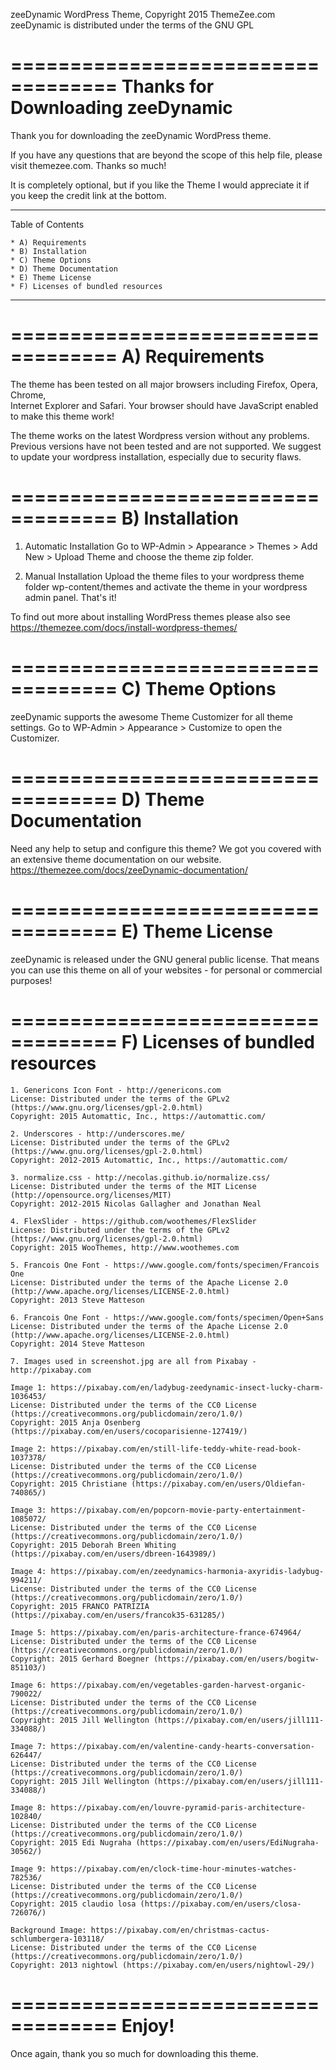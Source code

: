 zeeDynamic WordPress Theme, Copyright 2015 ThemeZee.com
zeeDynamic is distributed under the terms of the GNU GPL

===================================
Thanks for Downloading zeeDynamic
===================================

Thank you for downloading the zeeDynamic WordPress theme.

If you have any questions that are beyond the scope of this help file, 
please visit themezee.com. Thanks so much!

It is completely optional, but if you like the Theme I would appreciate it if 
you keep the credit link at the bottom.

-----------------------------------
Table of Contents

    * A) Requirements
    * B) Installation
    * C) Theme Options
    * D) Theme Documentation
    * E) Theme License
	* F) Licenses of bundled resources
-----------------------------------

===================================
A) Requirements
===================================

The theme has been tested on all major browsers including Firefox, Opera, Chrome,  
Internet Explorer and Safari. Your browser should have JavaScript enabled to make this theme work!

The theme works on the latest Wordpress version without any problems. Previous versions have not been tested
and are not supported. We suggest to update your wordpress installation, especially due to security flaws.

===================================
B) Installation
===================================

   1. Automatic Installation
      Go to WP-Admin > Appearance > Themes > Add New > Upload Theme and choose the theme zip folder.

   2. Manual Installation
      Upload the theme files to your wordpress theme folder wp-content/themes and activate the theme in
      your wordpress admin panel. That's it!

To find out more about installing WordPress themes please also see https://themezee.com/docs/install-wordpress-themes/

===================================
C) Theme Options
===================================

zeeDynamic supports the awesome Theme Customizer for all theme settings. 
Go to WP-Admin > Appearance > Customize to open the Customizer.

===================================
D) Theme Documentation
===================================

Need any help to setup and configure this theme? We got you covered with an extensive theme documentation on our website.
https://themezee.com/docs/zeeDynamic-documentation/

===================================
E) Theme License
===================================

zeeDynamic is released under the GNU general public license. 
That means you can use this theme on all of your websites - for personal or commercial purposes!

===================================
F) Licenses of bundled resources
===================================

	1. Genericons Icon Font - http://genericons.com
	License: Distributed under the terms of the GPLv2 (https://www.gnu.org/licenses/gpl-2.0.html)
	Copyright: 2015 Automattic, Inc., https://automattic.com/
	
	2. Underscores - http://underscores.me/
	License: Distributed under the terms of the GPLv2 (https://www.gnu.org/licenses/gpl-2.0.html)
	Copyright: 2012-2015 Automattic, Inc., https://automattic.com/

	3. normalize.css - http://necolas.github.io/normalize.css/
	License: Distributed under the terms of the MIT License (http://opensource.org/licenses/MIT)
	Copyright: 2012-2015 Nicolas Gallagher and Jonathan Neal
	
	4. FlexSlider - https://github.com/woothemes/FlexSlider
	License: Distributed under the terms of the GPLv2 (https://www.gnu.org/licenses/gpl-2.0.html)
	Copyright: 2015 WooThemes, http://www.woothemes.com
	
	5. Francois One Font - https://www.google.com/fonts/specimen/Francois One
	License: Distributed under the terms of the Apache License 2.0 (http://www.apache.org/licenses/LICENSE-2.0.html)
	Copyright: 2013 Steve Matteson
	
	6. Francois One Font - https://www.google.com/fonts/specimen/Open+Sans
	License: Distributed under the terms of the Apache License 2.0 (http://www.apache.org/licenses/LICENSE-2.0.html)
	Copyright: 2014 Steve Matteson
	
	7. Images used in screenshot.jpg are all from Pixabay - http://pixabay.com
	
	Image 1: https://pixabay.com/en/ladybug-zeedynamic-insect-lucky-charm-1036453/
	License: Distributed under the terms of the CC0 License (https://creativecommons.org/publicdomain/zero/1.0/)
	Copyright: 2015 Anja Osenberg (https://pixabay.com/en/users/cocoparisienne-127419/)
	
	Image 2: https://pixabay.com/en/still-life-teddy-white-read-book-1037378/
	License: Distributed under the terms of the CC0 License (https://creativecommons.org/publicdomain/zero/1.0/)
	Copyright: 2015 Christiane (https://pixabay.com/en/users/Oldiefan-740865/)
	
	Image 3: https://pixabay.com/en/popcorn-movie-party-entertainment-1085072/
	License: Distributed under the terms of the CC0 License (https://creativecommons.org/publicdomain/zero/1.0/)
	Copyright: 2015 Deborah Breen Whiting (https://pixabay.com/en/users/dbreen-1643989/)
	
	Image 4: https://pixabay.com/en/zeedynamics-harmonia-axyridis-ladybug-994211/
	License: Distributed under the terms of the CC0 License (https://creativecommons.org/publicdomain/zero/1.0/)
	Copyright: 2015 FRANCO PATRIZIA (https://pixabay.com/en/users/francok35-631285/)
	
	Image 5: https://pixabay.com/en/paris-architecture-france-674964/
	License: Distributed under the terms of the CC0 License (https://creativecommons.org/publicdomain/zero/1.0/)
	Copyright: 2015 Gerhard Boegner (https://pixabay.com/en/users/bogitw-851103/)
	
	Image 6: https://pixabay.com/en/vegetables-garden-harvest-organic-790022/
	License: Distributed under the terms of the CC0 License (https://creativecommons.org/publicdomain/zero/1.0/)
	Copyright: 2015 Jill Wellington (https://pixabay.com/en/users/jill111-334088/)
	
	Image 7: https://pixabay.com/en/valentine-candy-hearts-conversation-626447/
	License: Distributed under the terms of the CC0 License (https://creativecommons.org/publicdomain/zero/1.0/)
	Copyright: 2015 Jill Wellington (https://pixabay.com/en/users/jill111-334088/)
	
	Image 8: https://pixabay.com/en/louvre-pyramid-paris-architecture-102840/
	License: Distributed under the terms of the CC0 License (https://creativecommons.org/publicdomain/zero/1.0/)
	Copyright: 2015 Edi Nugraha (https://pixabay.com/en/users/EdiNugraha-30562/)
	
	Image 9: https://pixabay.com/en/clock-time-hour-minutes-watches-782536/
	License: Distributed under the terms of the CC0 License (https://creativecommons.org/publicdomain/zero/1.0/)
	Copyright: 2015 claudio losa (https://pixabay.com/en/users/closa-726076/)
	
	Background Image: https://pixabay.com/en/christmas-cactus-schlumbergera-103118/
	License: Distributed under the terms of the CC0 License (https://creativecommons.org/publicdomain/zero/1.0/)
	Copyright: 2013 nightowl (https://pixabay.com/en/users/nightowl-29/)

===================================
Enjoy!
===================================

Once again, thank you so much for downloading this theme. 